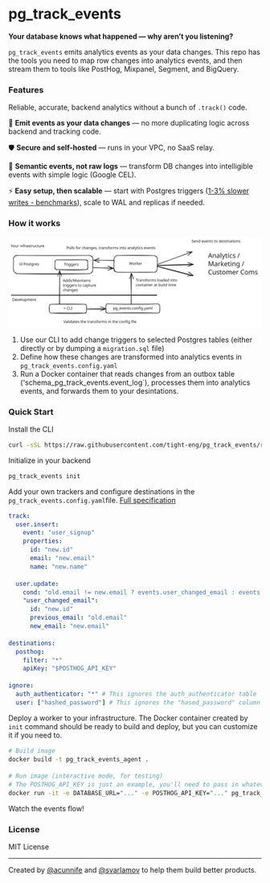 # pg_track_events

**Your database knows what happened — why aren’t you listening?**

`pg_track_events` emits analytics events as your data changes. This repo has the tools you need to map row changes into analytics events, and then stream them to tools like PostHog, Mixpanel, Segment, and BigQuery.

### Features

Reliable, accurate, backend analytics without a bunch of `.track()` code.

🔄 **Emit events as your data changes** — no more duplicating logic across backend and tracking code.

🛡️ **Secure and self-hosted** — runs in your VPC, no SaaS relay.

🧠 **Semantic events, not raw logs** — transform DB changes into intelligible events with simple logic (Google CEL).

⚡️ **Easy setup, then scalable** — start with Postgres triggers ([1-3% slower writes - benchmarks](/benchmarks/README.md)), scale to WAL and replicas if needed.

### How it works

![alt](https://raw.githubusercontent.com/tight-eng/pg_track_events/refs/heads/main/docs/public/diagram.svg)

1. Use our CLI to add change triggers to selected Postgres tables (either directly or by dumping a `migration.sql` file)
1. Define how these changes are transformed into analytics events in `pg_track_events.config.yaml`
1. Run a Docker container that reads changes from an outbox table ('schema_pg_track_events.event_log`), processes them into analytics events, and forwards them to your desintations.

### Quick Start

Install the CLI

```bash
curl -sSL https://raw.githubusercontent.com/tight-eng/pg_track_events/refs/heads/main/install.sh | bash
```

Initialize in your backend

```bash
pg_track_events init
```

Add your own trackers and configure destinations in the `pg_track_events.config.yaml`file. [Full specification](/)

```yaml
track:
  user.insert:
    event: "user_signup"
    properties:
      id: "new.id"
      email: "new.email"
      name: "new.name"

  user.update:
    cond: "old.email != new.email ? events.user_changed_email : events.user_updated"
    "user_changed_email":
      id: "new.id"
      previous_email: "old.email"
      new_email: "new.email"

destinations:
  posthog:
    filter: "*"
    apiKey: "$POSTHOG_API_KEY"

ignore:
  auth_authenticator: "*" # This ignores the auth_authenticator table
  user: ["hashed_password"] # This ignores the "hased_password" column
```

Deploy a worker to your infrastructure. The Docker container created by `init` command should be ready to build and deploy, but you can customize it if you need to.

```bash
# Build image
docker build -t pg_track_events_agent .

# Run image (interactive mode, for testing)
# The POSTHOG_API_KEY is just an example, you'll need to pass in whatever env vars you're referencing from your pg_track_events.config.yaml file
docker run -it -e DATABASE_URL="..." -e POSTHOG_API_KEY="..." pg_track_events_agent
```

Watch the events flow!

### License

MIT License

---

Created by [@acunnife](https://github.com/acunniffe) and [@svarlamov](https://github.com/svarlamov) to help them build better products.
